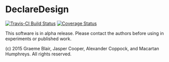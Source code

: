 # DeclareDesign

[![Travis-CI Build Status](https://travis-ci.org/graemeblair/DDfabricate.png?branch=master)](https://travis-ci.org/graemeblair/DDfabricate)
[![Coverage Status](https://coveralls.io/repos/graemeblair/DDfabricate/badge.svg?branch=master&service=github)](https://coveralls.io/github/graemeblair/DDfabricate?branch=master)

This software is in alpha release. Please contact the authors before using in experiments or published work.
 
(c) 2015 Graeme Blair, Jasper Cooper, Alexander Coppock, and Macartan Humphreys. All rights reserved.
